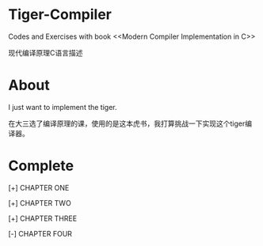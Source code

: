 # Tiger-Compiler
Codes and Exercises with book &lt;&lt;Modern Compiler Implementation in C>>

现代编译原理C语言描述

# About
I just want to implement the tiger.

在大三选了编译原理的课，使用的是这本虎书，我打算挑战一下实现这个tiger编译器。

# Complete
[+] CHAPTER ONE

[+] CHAPTER TWO

[+] CHAPTER THREE

[-] CHAPTER FOUR
